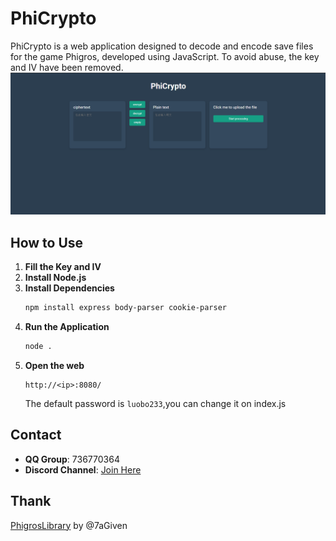 # PhiCrypto

PhiCrypto is a web application designed to decode and encode save files for the game Phigros, developed using JavaScript. To avoid abuse, the key and IV have been removed.
![example](example.png)
## How to Use

1. **Fill the Key and IV**
2. **Install Node.js**
3. **Install Dependencies**
    ```bash
    npm install express body-parser cookie-parser
    ```
4. **Run the Application**
    ```bash
    node .
    ```
5. **Open the web**
   ```
   http://<ip>:8080/
   ```
   The default password is `luobo233`,you can change it on index.js
## Contact

- **QQ Group**: 736770364
- **Discord Channel**: [Join Here](https://discord.gg/phigros-and-rhythm-gaming-1039084623260569631)

## Thank
[PhigrosLibrary](https://github.com/7aGiven/PhigrosLibrary) by @7aGiven
